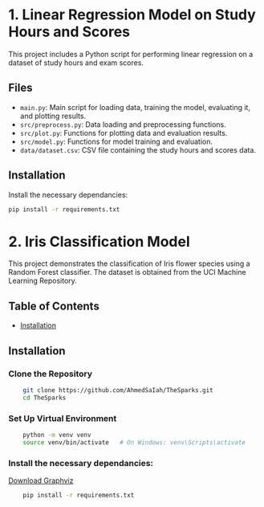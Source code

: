 # 1. Linear Regression Model on Study Hours and Scores

This project includes a Python script for performing linear regression on a dataset of study hours and exam scores.

## Files

- `main.py`: Main script for loading data, training the model, evaluating it, and plotting results.
- `src/preprocess.py`: Data loading and preprocessing functions.
- `src/plot.py`: Functions for plotting data and evaluation results.
- `src/model.py`: Functions for model training and evaluation.
- `data/dataset.csv`: CSV file containing the study hours and scores data.

## Installation

Install the necessary dependancies:

```bash
pip install -r requirements.txt
```

# 2. Iris Classification Model

This project demonstrates the classification of Iris flower species using a Random Forest classifier. The dataset is obtained from the UCI Machine Learning Repository.

## Table of Contents

- [Installation](#installation)

## Installation

### Clone the Repository

```bash
    git clone https://github.com/AhmedSaIah/TheSparks.git
    cd TheSparks
```
### Set Up Virtual Environment

```bash
    python -m venv venv
    source venv/bin/activate   # On Windows: venv\Scripts\activate
```

### Install the necessary dependancies:

[Download Graphviz](https://graphviz.org/#download)

```bash
    pip install -r requirements.txt
```


